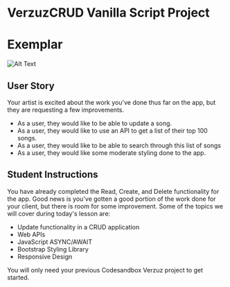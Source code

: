 # VerzuzCRUD Vanilla Script Project

# Exemplar

![Alt Text](https://media.giphy.com/media/vFKqnCdLPNOKc/giphy.gif)

## User Story

Your artist is excited about the work you've done thus far on the app, but they are requesting a few improvements.

- As a user, they would like to be able to update a song.
- As a user, they would like to use an API to get a list of their top 100 songs.
- As a user, they would like to be able to search through this list of songs
- As a user, they would like some moderate styling done to the app.

## Student Instructions

You have already completed the Read, Create, and Delete functionality for the app. Good news is you've gotten a good portion of the work done for your client, but there is room for some improvement. Some of the topics we will cover during today's lesson are:

- Update functionality in a CRUD application
- Web APIs
- JavaScript ASYNC/AWAIT
- Bootstrap Styling Library
- Responsive Design

You will only need your previous Codesandbox Verzuz project to get started. 

